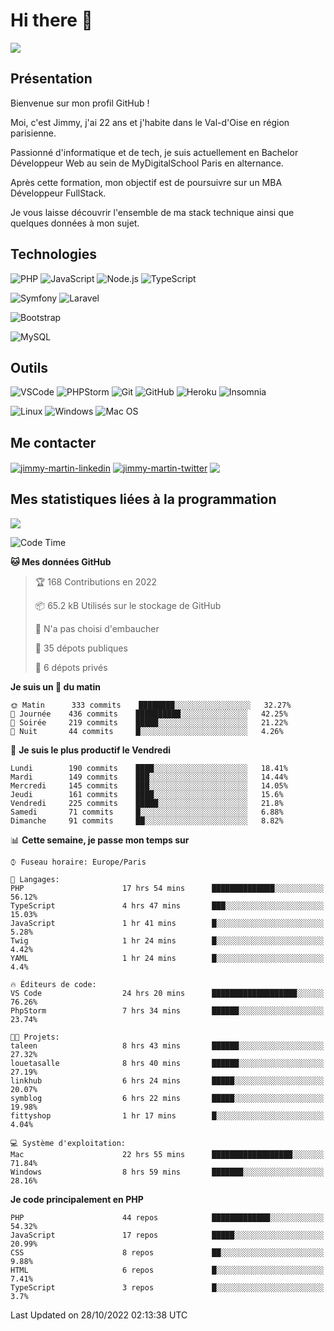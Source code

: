 # Hi there 👋

![](https://komarev.com/ghpvc/?username=jimmy-martin&color=1a1b27)

<!--
**jimmy-martin/jimmy-martin** is a ✨ _special_ ✨ repository because its `README.md` (this file) appears on your GitHub profile.

Here are some ideas to get you started:

- 🔭 I’m currently working on ...
- 🌱 I’m currently learning ...
- 👯 I’m looking to collaborate on ...
- 🤔 I’m looking for help with ...
- 💬 Ask me about ...
- 📫 How to reach me: ...
- 😄 Pronouns: ...
- ⚡ Fun fact: ...
-->

## Présentation

Bienvenue sur mon profil GitHub !

Moi, c'est Jimmy, j'ai 22 ans et j'habite dans le Val-d'Oise en région parisienne.

Passionné d'informatique et de tech, je suis actuellement en Bachelor Développeur Web au sein de MyDigitalSchool Paris en alternance.

Après cette formation, mon objectif est de poursuivre sur un MBA Développeur FullStack.

Je vous laisse découvrir l'ensemble de ma stack technique ainsi que quelques données à mon sujet.

## Technologies

<div>

![PHP](https://img.shields.io/badge/PHP-777BB4?style=for-the-badge&logo=php&logoColor=white) ![JavaScript](https://img.shields.io/badge/JavaScript-F7DF1E?style=for-the-badge&logo=javascript&logoColor=black) ![Node.js](https://img.shields.io/badge/Node.js-43853D?style=for-the-badge&logo=node.js&logoColor=white) ![TypeScript](https://img.shields.io/badge/TypeScript-007ACC?style=for-the-badge&logo=typescript&logoColor=white)

</div>
<div>

![Symfony](https://img.shields.io/badge/Symfony-092E20?style=for-the-badge&logo=symfony&logoColor=white) ![Laravel](https://img.shields.io/badge/Laravel-FF2D20?style=for-the-badge&logo=laravel&logoColor=white)

</div>
<div>

![Bootstrap](https://img.shields.io/badge/Bootstrap-563D7C?style=for-the-badge&logo=bootstrap&logoColor=white)

</div>
<div>

![MySQL](https://img.shields.io/badge/MySQL-4479A1?style=for-the-badge&logo=mysql&logoColor=white)

</div>

## Outils

![VSCode](https://img.shields.io/badge/VSCode-007ACC?style=for-the-badge&logo=visual-studio-code&logoColor=white)
![PHPStorm](http://img.shields.io/badge/-PHPStorm-181717?style=for-the-badge&logo=phpstorm&logoColor=white)
![Git](https://img.shields.io/badge/Git-E44C30?style=for-the-badge&logo=git&logoColor=white)
![GitHub](https://img.shields.io/badge/GitHub-100000?style=for-the-badge&logo=github&logoColor=white)
![Heroku](https://img.shields.io/badge/Heroku-6762a6?style=for-the-badge&logo=heroku&logoColor=white)
![Insomnia](https://img.shields.io/badge/Insomnia-5600cd?style=for-the-badge&logo=insomnia&logoColor=white)

![Linux](https://img.shields.io/badge/Linux-FCC624?style=for-the-badge&logo=linux&logoColor=white)
![Windows](https://img.shields.io/badge/Windows-0078D6?style=for-the-badge&logo=windows&logoColor=white)
![Mac OS](https://img.shields.io/badge/mac%20os-000000?style=for-the-badge&logo=apple&logoColor=white)

## Me contacter

<p>
<a href="https://www.linkedin.com/in/jimmy-martin-dev/" target="blank"><img align="center" src="https://img.shields.io/badge/-LinkedIn-0077B5?style=for-the-badge&logo=Linkedin&logoColor=white&link=https://www.linkedin.com/in/jimmy-martin-dev/" alt="jimmy-martin-linkedin"/></a>
<a href="https://twitter.com/jimmydev_" target="blank"><img align="center" src="https://img.shields.io/badge/-Twitter-1DA1F2?style=for-the-badge&logo=Twitter&logoColor=white&link=https://twitter.com/jimmydev_" alt="jimmy-martin-twitter"/></a>
 <a href="mailto:jimmy.martin952@gmail.com" target="blank"><img align="center" src="https://img.shields.io/badge/gmail-D14836?style=for-the-badge&logo=gmail&logoColor=white" /></a>
</p>

## Mes statistiques liées à la programmation

<a href="https://github-readme-stats.vercel.app/api/top-langs/?username=jimmy-martin&layout=compact">
  <img align="center" src="https://github-readme-stats.vercel.app/api/top-langs/?username=jimmy-martin&layout=compact"/>
</a>



<!--START_SECTION:waka-->
![Code Time](http://img.shields.io/badge/Code%20Time-1%2C233%20hrs%2011%20mins-blue)

**🐱 Mes données GitHub** 

> 🏆 168 Contributions en 2022
 > 
> 📦 65.2 kB Utilisés sur le stockage de GitHub 
 > 
> 🚫 N'a pas choisi d'embaucher
 > 
> 📜 35 dépots publiques 
 > 
> 🔑 6 dépots privés  
 > 
**Je suis un 🐤 du matin** 

```text
🌞 Matin      333 commits    ████████░░░░░░░░░░░░░░░░░   32.27% 
🌆 Journée    436 commits    ██████████░░░░░░░░░░░░░░░   42.25% 
🌃 Soirée     219 commits    █████░░░░░░░░░░░░░░░░░░░░   21.22% 
🌙 Nuit       44 commits     █░░░░░░░░░░░░░░░░░░░░░░░░   4.26%

```
📅 **Je suis le plus productif le Vendredi** 

```text
Lundi        190 commits    ████░░░░░░░░░░░░░░░░░░░░░   18.41% 
Mardi        149 commits    ███░░░░░░░░░░░░░░░░░░░░░░   14.44% 
Mercredi     145 commits    ███░░░░░░░░░░░░░░░░░░░░░░   14.05% 
Jeudi        161 commits    ████░░░░░░░░░░░░░░░░░░░░░   15.6% 
Vendredi     225 commits    █████░░░░░░░░░░░░░░░░░░░░   21.8% 
Samedi       71 commits     █░░░░░░░░░░░░░░░░░░░░░░░░   6.88% 
Dimanche     91 commits     ██░░░░░░░░░░░░░░░░░░░░░░░   8.82%

```


📊 **Cette semaine, je passe mon temps sur** 

```text
⌚︎ Fuseau horaire: Europe/Paris

💬 Langages: 
PHP                      17 hrs 54 mins      ██████████████░░░░░░░░░░░   56.12% 
TypeScript               4 hrs 47 mins       ███░░░░░░░░░░░░░░░░░░░░░░   15.03% 
JavaScript               1 hr 41 mins        █░░░░░░░░░░░░░░░░░░░░░░░░   5.28% 
Twig                     1 hr 24 mins        █░░░░░░░░░░░░░░░░░░░░░░░░   4.42% 
YAML                     1 hr 24 mins        █░░░░░░░░░░░░░░░░░░░░░░░░   4.4%

🔥 Éditeurs de code: 
VS Code                  24 hrs 20 mins      ███████████████████░░░░░░   76.26% 
PhpStorm                 7 hrs 34 mins       ██████░░░░░░░░░░░░░░░░░░░   23.74%

🐱‍💻 Projets: 
taleen                   8 hrs 43 mins       ██████░░░░░░░░░░░░░░░░░░░   27.32% 
louetasalle              8 hrs 40 mins       ██████░░░░░░░░░░░░░░░░░░░   27.19% 
linkhub                  6 hrs 24 mins       █████░░░░░░░░░░░░░░░░░░░░   20.07% 
symblog                  6 hrs 22 mins       █████░░░░░░░░░░░░░░░░░░░░   19.98% 
fittyshop                1 hr 17 mins        █░░░░░░░░░░░░░░░░░░░░░░░░   4.04%

💻 Système d'exploitation: 
Mac                      22 hrs 55 mins      ██████████████████░░░░░░░   71.84% 
Windows                  8 hrs 59 mins       ███████░░░░░░░░░░░░░░░░░░   28.16%

```

**Je code principalement en PHP** 

```text
PHP                      44 repos            █████████████░░░░░░░░░░░░   54.32% 
JavaScript               17 repos            █████░░░░░░░░░░░░░░░░░░░░   20.99% 
CSS                      8 repos             ██░░░░░░░░░░░░░░░░░░░░░░░   9.88% 
HTML                     6 repos             █░░░░░░░░░░░░░░░░░░░░░░░░   7.41% 
TypeScript               3 repos             █░░░░░░░░░░░░░░░░░░░░░░░░   3.7%

```



 Last Updated on 28/10/2022 02:13:38 UTC
<!--END_SECTION:waka-->


